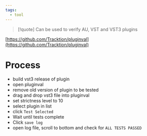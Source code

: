 ```yaml
---
tags:
  - tool
---
```

> [!quote] Can be used to verify AU, VST and VST3 plugins

[https://github.com/Tracktion/pluginval](https://github.com/Tracktion/pluginval)

# Process

- build vst3 release of plugin
- open pluginval
- remove old version of plugin to be tested
- drag and drop vst3 file into pluginval
- set strictness level to 10
- select plugin in list
- click `Test Selected`
- Wait until tests complete
- Click `save log`
- open log file, scroll to bottom and check for `ALL TESTS PASSED`
